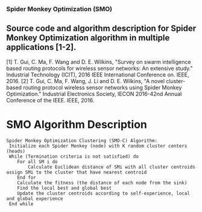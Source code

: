 ### Spider Monkey Optimization (SMO)

## Source code and algorithm description for Spider Monkey Optimization algorithm in multiple applications [1-2].

[1]	T. Gui, C. Ma, F. Wang and D. E. Wilkins, "Survey on swarm intelligence based routing protocols for wireless sensor networks: An extensive study." Industrial Technology (ICIT), 2016 IEEE International Conference on. IEEE, 2016.
[2]	T. Gui, C. Ma, F. Wang, J. Li and D. E. Wilkins, "A novel cluster-based routing protocol wireless sensor networks using Spider Monkey Optimization." Industrial Electronics Society, IECON 2016-42nd Annual Conference of the IEEE. IEEE, 2016.


# SMO Algorithm Description
```
Spider Monkey Optimization Clustering (SMO-C) Algorithm:
 Initialize each Spider Monkey (node) with K random cluster centers (heads)
 While (Termination criteria is not satisfied) do
	For all SM i do
		Calculate Euclidean distance of SMi with all cluster centroids assign SMi to the cluster that have nearest centroid
	End for
	Calculate the fitness (the distance of each node from the sink)
	Find the local best and global best
	Update the cluster centroids according to self-experience, local and global experience
 End while
```

